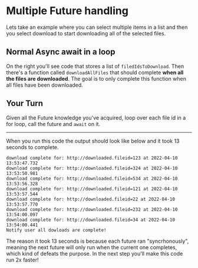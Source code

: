 # Multiple Future handling

Lets take an example where you can select multiple items in a list and then you select download to start downloading all of the selected files. 

## Normal Async await in a loop

On the right you'll see code that stores a list of `filedIdsToDownload`. Then there's a function called `downloadAllFiles` that should complete **when all the files are downloaded**. The goal is to only complete this function when all files have been downloaded.

## Your Turn

Given all the Future knowledge you've acquired, loop over each file id in a for loop, call the future and `await` on it. 

---

<!-- Maybe trim this down to 3 files that takes <5 seconds to complete? Maybe that's just the monkey brain talking though... -->
When you run this code the output should look like below and it took 13 seconds to complete. 

```
download complete for: http://downloaded.fileid=123 at 2022-04-10 13:53:47.732
download complete for: http://downloaded.fileid=324 at 2022-04-10 13:53:50.981
download complete for: http://downloaded.fileid=534 at 2022-04-10 13:53:56.328
download complete for: http://downloaded.fileid=121 at 2022-04-10 13:53:57.544
download complete for: http://downloaded.fileid=22 at 2022-04-10 13:53:57.770
download complete for: http://downloaded.fileid=232 at 2022-04-10 13:54:00.097
download complete for: http://downloaded.fileid=34 at 2022-04-10 13:54:00.441
Notify user all dowloads are complete!
```

The reason it took 13 seconds is because each future ran "syncrhonously", meaning the next future will only run when the current one completes, which kind of defeats the purpose. In the next step you'll make this code run 2x faster!

